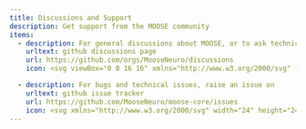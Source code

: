 ```yaml
---
title: Discussions and Support
description: Get support from the MOOSE community
items:
  - description: For general discussions about MOOSE, or to ask technical questions go to
    urltext: github discussions page
    url: https://github.com/orgs/MooseNeuro/discussions
    icon: <svg viewBox="0 0 16 16" xmlns="http://www.w3.org/2000/svg" fill="none"><g id="SVGRepo_bgCarrier" stroke-width="0"></g><g id="SVGRepo_tracerCarrier" stroke-linecap="round" stroke-linejoin="round"></g><g id="SVGRepo_iconCarrier"> <g fill="#000000"> <path d="M11.25 1a.75.75 0 010 1.5h-9a.75.75 0 00-.75.75v6.531l.706-.51a.75.75 0 01.88 1.214L1.19 11.858A.75.75 0 010 11.25v-8A2.25 2.25 0 012.25 1h9z"></path> <path fill-rule="evenodd" d="M6.25 4A2.25 2.25 0 004 6.25v4.534a2.25 2.25 0 002.25 2.25h6.041l2.52 1.824A.75.75 0 0016 14.25v-8A2.25 2.25 0 0013.75 4h-7.5zM5.5 6.25a.75.75 0 01.75-.75h7.5a.75.75 0 01.75.75v6.531l-1.526-1.104a.75.75 0 00-.44-.143H6.25a.75.75 0 01-.75-.75V6.25z" clip-rule="evenodd"></path> </g> </g></svg>

  - description: For bugs and technical issues, raise an issue on
    urltext: github issue tracker
    url: https://github.com/MooseNeuro/moose-core/issues
    icon: <svg xmlns="http://www.w3.org/2000/svg" width="24" height="24" viewBox="0 0 24 24" fill="none" stroke="currentColor" stroke-width="2" stroke-linecap="round" stroke-linejoin="round" class="lucide lucide-bug-icon lucide-bug"><path d="m8 2 1.88 1.88"/><path d="M14.12 3.88 16 2"/><path d="M9 7.13v-1a3.003 3.003 0 1 1 6 0v1"/><path d="M12 20c-3.3 0-6-2.7-6-6v-3a4 4 0 0 1 4-4h4a4 4 0 0 1 4 4v3c0 3.3-2.7 6-6 6"/><path d="M12 20v-9"/><path d="M6.53 9C4.6 8.8 3 7.1 3 5"/><path d="M6 13H2"/><path d="M3 21c0-2.1 1.7-3.9 3.8-4"/><path d="M20.97 5c0 2.1-1.6 3.8-3.5 4"/><path d="M22 13h-4"/><path d="M17.2 17c2.1.1 3.8 1.9 3.8 4"/></svg>
---
```

